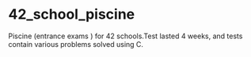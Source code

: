 # 42_school_piscine
Piscine (entrance exams ) for 42 schools.Test lasted 4 weeks, and tests contain various problems solved using C. 
